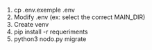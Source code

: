 1. cp .env.exemple .env
2. Modify .env (ex: select the correct MAIN_DIR)
2. Create venv
2. pip install -r requeriments
3. python3 nodo.py migrate